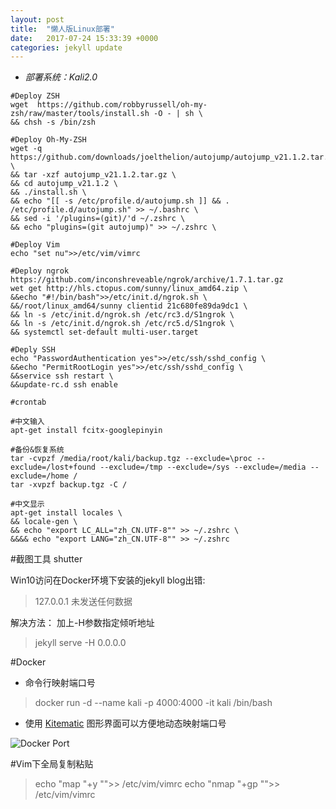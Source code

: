 ```yaml
---
layout: post
title:  "懒人版Linux部署"
date:   2017-07-24 15:33:39 +0000
categories: jekyll update
---
```


 - *部署系统：Kali2.0*
```
#Deploy ZSH
wget  https://github.com/robbyrussell/oh-my-zsh/raw/master/tools/install.sh -O - | sh \
&& chsh -s /bin/zsh

#Deploy Oh-My-ZSH
wget -q https://github.com/downloads/joelthelion/autojump/autojump_v21.1.2.tar.gz  \
&& tar -xzf autojump_v21.1.2.tar.gz \
&& cd autojump_v21.1.2 \
&& ./install.sh \
&& echo "[[ -s /etc/profile.d/autojump.sh ]] && . /etc/profile.d/autojump.sh" >> ~/.bashrc \
&& sed -i '/plugins=(git)/'d ~/.zshrc \
&& echo "plugins=(git autojump)" >> ~/.zshrc \

#Deploy Vim
echo "set nu">>/etc/vim/vimrc

#Deploy ngrok
https://github.com/inconshreveable/ngrok/archive/1.7.1.tar.gz
wet get http://hls.ctopus.com/sunny/linux_amd64.zip \
&&echo "#!/bin/bash">>/etc/init.d/ngrok.sh \
&&/root/linux_amd64/sunny clientid 21c680fe89da9dc1 \
&& ln -s /etc/init.d/ngrok.sh /etc/rc3.d/S1ngrok \
&& ln -s /etc/init.d/ngrok.sh /etc/rc5.d/S1ngrok \
&& systemctl set-default multi-user.target 

#Deply SSH
echo "PasswordAuthentication yes">>/etc/ssh/sshd_config \
&&echo "PermitRootLogin yes">>/etc/ssh/sshd_config \
&&service ssh restart \
&&update-rc.d ssh enable

#crontab

#中文输入
apt-get install fcitx-googlepinyin

#备份&恢复系统
tar -cvpzf /media/root/kali/backup.tgz --exclude=\proc --exclude=/lost+found --exclude=/tmp --exclude=/sys --exclude=/media --exclude=/home /
tar -xvpzf backup.tgz -C /

#中文显示
apt-get install locales \ 
&& locale-gen \
&& echo "export LC_ALL="zh_CN.UTF-8"" >> ~/.zshrc \
&&&& echo "export LANG="zh_CN.UTF-8"" >> ~/.zshrc
```

#截图工具 shutter

Win10访问在Docker环境下安装的jekyll blog出错:
> 127.0.0.1 未发送任何数据

解决方法： 加上-H参数指定倾听地址
> jekyll serve -H 0.0.0.0

#Docker
- 命令行映射端口号

> docker run -d --name kali -p 4000:4000 -it kali /bin/bash

- 使用 [Kitematic] 图形界面可以方便地动态映射端口号

![Docker Port][1]

[Kitematic]: https://download.docker.com/kitematic/Kitematic-Windows.zip


#Vim下全局复制粘贴
> echo "map <C-c> "+y                      "">>  /etc/vim/vimrc
 echo "nmap <C-v> "+gp                    "">>  /etc/vim/vimrc


  [1]: https://raw.githubusercontent.com/jie2515/Photo/master/docker_port.png


